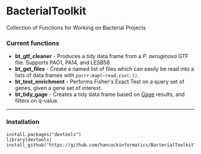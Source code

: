 # BacterialToolkit

Collection of Functions for Working on Bacterial Projects


### Current functions

* **bt_gtf_cleaner** - Produces a tidy data frame from a *P. aeruginosa* GTF
  file. Supports PAO1, PA14, and LESB58.
* **bt_get_files** - Create a named list of files which can easily be read into a lists of data frames with `purrr:map(~read.csv(.))`.
* **bt_test_enrichment** - Performs Fisher's Exact Test on a query set of genes,
  given a gene set of interest.
* **bt_tidy_gage** - Creates a tidy data frame based on
  [Gage](https://bioconductor.org/packages/release/bioc/html/gage.html) results,
  and filters on q-value.


***


### Installation

```
install.packages("devtools")
library(devtools)
install_github("https://github.com/hancockinformatics/BacterialToolkit")
```

